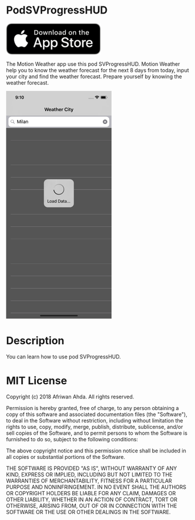 # PodSVProgressHUD
[<img src="https://github.com/AfriwanAhda/PodSVProgressHUD/blob/master/AppStore.png" width="258.4" height="85,789" alt="AppStore"/>](https://itunes.apple.com/gm/app/motion-weather/id1332306505?mt=8)

The Motion Weather app use this pod SVProgressHUD. Motion Weather help you to know the weather forecast for the next 8 days from today, input your city and find the weather forecast. Prepare yourself by knowing the weather forecast.

[<img src="https://github.com/AfriwanAhda/PodSVProgressHUD/blob/master/MotionWeather.png" width="286.583" height="620.548" alt="AppStore"/>](https://itunes.apple.com/gm/app/motion-weather/id1332306505?mt=8)

# Description

You can learn how to use pod SVProgressHUD.

# MIT License

Copyright (c) 2018 Afriwan Ahda. All rights reserved.

Permission is hereby granted, free of charge, to any person obtaining a
copy of this software and associated documentation files (the "Software"),
to deal in the Software without restriction, including
without limitation the rights to use, copy, modify, merge, publish,
distribute, sublicense, and/or sell copies of the Software, and to
permit persons to whom the Software is furnished to do so, subject to
the following conditions:

The above copyright notice and this permission notice shall be included
in all copies or substantial portions of the Software.

THE SOFTWARE IS PROVIDED "AS IS", WITHOUT WARRANTY OF ANY KIND, EXPRESS
OR IMPLIED, INCLUDING BUT NOT LIMITED TO THE WARRANTIES OF
MERCHANTABILITY, FITNESS FOR A PARTICULAR PURPOSE AND NONINFRINGEMENT.
IN NO EVENT SHALL THE AUTHORS OR COPYRIGHT HOLDERS BE LIABLE FOR ANY
CLAIM, DAMAGES OR OTHER LIABILITY, WHETHER IN AN ACTION OF CONTRACT,
TORT OR OTHERWISE, ARISING FROM, OUT OF OR IN CONNECTION WITH THE
SOFTWARE OR THE USE OR OTHER DEALINGS IN THE SOFTWARE.

